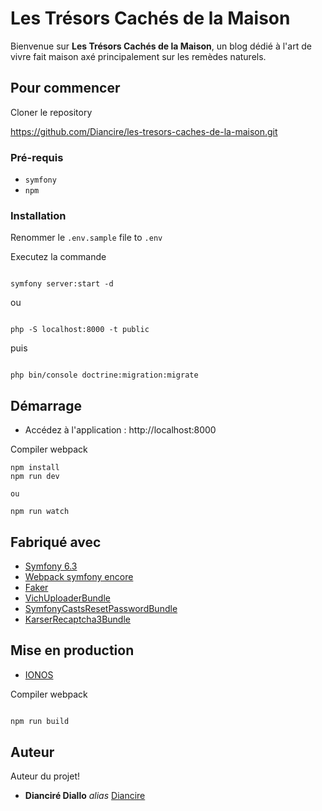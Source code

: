 
# Les Trésors Cachés de la Maison

Bienvenue sur **Les Trésors Cachés de la Maison**, un blog dédié à l'art de vivre fait maison axé principalement sur les remèdes naturels.

## Pour commencer

Cloner le repository 

https://github.com/Diancire/les-tresors-caches-de-la-maison.git

### Pré-requis

* `symfony`
* `npm`

### Installation

Renommer le `.env.sample` file to `.env`

Executez la commande 

```

symfony server:start -d

```

ou 

```

php -S localhost:8000 -t public

```

puis

```

php bin/console doctrine:migration:migrate

```


## Démarrage

- Accédez à l'application : http://localhost:8000

  
Compiler webpack 

```
npm install
npm run dev

ou 

npm run watch

```

## Fabriqué avec

* [Symfony 6.3](https://symfony.com/) 
* [Webpack symfony encore](https://symfony.com/) 
* [Faker](https://fakerphp.github.io/) 
* [VichUploaderBundle](https://github.com/dustin10/VichUploaderBundle) 
* [SymfonyCastsResetPasswordBundle](https://github.com/SymfonyCasts/reset-password-bundle) 
* [KarserRecaptcha3Bundle](https://github.com/karser/KarserRecaptcha3Bundle) 


## Mise en production

* [IONOS](https://www.ionos.fr/)

Compiler webpack 

```sh

npm run build

```


## Auteur
Auteur du projet!
* **Dianciré Diallo** _alias_ [Diancire](https://github.com/Diancire)



